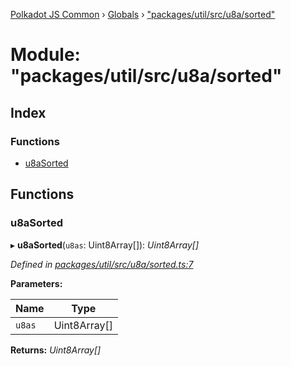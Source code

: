 [Polkadot JS Common](../README.md) › [Globals](../globals.md) › ["packages/util/src/u8a/sorted"](_packages_util_src_u8a_sorted_.md)

# Module: "packages/util/src/u8a/sorted"

## Index

### Functions

* [u8aSorted](_packages_util_src_u8a_sorted_.md#u8asorted)

## Functions

###  u8aSorted

▸ **u8aSorted**(`u8as`: Uint8Array[]): *Uint8Array[]*

*Defined in [packages/util/src/u8a/sorted.ts:7](https://github.com/polkadot-js/common/blob/2f7d5cd4/packages/util/src/u8a/sorted.ts#L7)*

**Parameters:**

Name | Type |
------ | ------ |
`u8as` | Uint8Array[] |

**Returns:** *Uint8Array[]*
